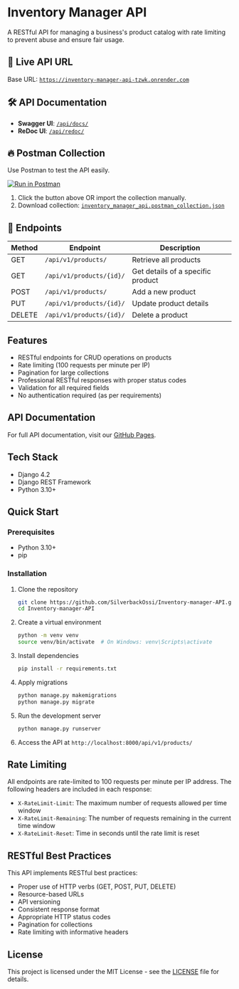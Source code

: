 # Inventory Manager API

A RESTful API for managing a business's product catalog with rate limiting to prevent abuse and ensure fair usage.

## 📌 Live API URL
Base URL: [`https://inventory-manager-api-tzwk.onrender.com`](https://inventory-manager-api-tzwk.onrender.com)

## 🛠 API Documentation
- **Swagger UI**: [`/api/docs/`](https://inventory-manager-api-tzwk.onrender.com/api/docs/)
- **ReDoc UI**: [`/api/redoc/`](https://inventory-manager-api-tzwk.onrender.com/api/redoc/)

## 🔥 Postman Collection
Use Postman to test the API easily.

[![Run in Postman](https://run.pstmn.io/button.svg)](https://www.postman.com/telecoms-candidate-39964330/inventory-manager/request/3ho9fng/product-management-api?action=share&creator=43614350&ctx=documentation)

1. Click the button above OR import the collection manually.
2. Download collection: [`inventory_manager_api.postman_collection.json`](./inventory_manager_api.postman_collection.json)

## 🚀 Endpoints

| Method | Endpoint | Description |
|--------|---------|-------------|
| GET    | `/api/v1/products/` | Retrieve all products |
| GET    | `/api/v1/products/{id}/` | Get details of a specific product |
| POST   | `/api/v1/products/` | Add a new product |
| PUT    | `/api/v1/products/{id}/` | Update product details |
| DELETE | `/api/v1/products/{id}/` | Delete a product |



## Features

- RESTful endpoints for CRUD operations on products
- Rate limiting (100 requests per minute per IP)
- Pagination for large collections
- Professional RESTful responses with proper status codes
- Validation for all required fields
- No authentication required (as per requirements)

## API Documentation

For full API documentation, visit our [GitHub Pages](https://SilverbackOssi.github.io/Inventory-manager-API/).

## Tech Stack

- Django 4.2
- Django REST Framework
- Python 3.10+

## Quick Start

### Prerequisites

- Python 3.10+
- pip

### Installation

1. Clone the repository
   ```sh
   git clone https://github.com/SilverbackOssi/Inventory-manager-API.git
   cd Inventory-manager-API
   ```

2. Create a virtual environment
   ```sh
   python -m venv venv
   source venv/bin/activate  # On Windows: venv\Scripts\activate
   ```

3. Install dependencies
   ```sh
   pip install -r requirements.txt
   ```

4. Apply migrations
   ```sh
   python manage.py makemigrations
   python manage.py migrate
   ```

5. Run the development server
   ```sh
   python manage.py runserver
   ```

6. Access the API at `http://localhost:8000/api/v1/products/`


## Rate Limiting

All endpoints are rate-limited to 100 requests per minute per IP address. The following headers are included in each response:

- `X-RateLimit-Limit`: The maximum number of requests allowed per time window
- `X-RateLimit-Remaining`: The number of requests remaining in the current time window
- `X-RateLimit-Reset`: Time in seconds until the rate limit is reset

## RESTful Best Practices

This API implements RESTful best practices:
- Proper use of HTTP verbs (GET, POST, PUT, DELETE)
- Resource-based URLs
- API versioning
- Consistent response format
- Appropriate HTTP status codes
- Pagination for collections
- Rate limiting with informative headers

## License

This project is licensed under the MIT License - see the [LICENSE](LICENSE) file for details.

